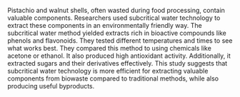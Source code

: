 Pistachio and walnut shells, often wasted during food processing, contain valuable components. Researchers used subcritical water technology to extract these components in an environmentally friendly way. 
The subcritical water method yielded extracts rich in bioactive compounds like phenols and flavonoids.
They tested different temperatures and times to see what works best. They compared this method to using chemicals like acetone or ethanol. It also produced high antioxidant activity. Additionally, it extracted sugars and their derivatives effectively. This study suggests that subcritical water technology is more efficient for extracting valuable components from biowaste compared to traditional methods, while also producing useful byproducts.